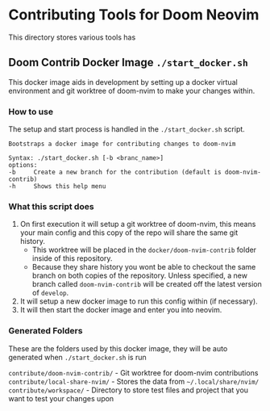 # Contributing Tools for Doom Neovim

This directory stores various tools has 

## Doom Contrib Docker Image `./start_docker.sh`

This docker image aids in development by setting up a docker virtual environment and git worktree of doom-nvim to make your changes within.

### How to use

The setup and start process is handled in the `./start_docker.sh` script.

```
Bootstraps a docker image for contributing changes to doom-nvim

Syntax: ./start_docker.sh [-b <branc_name>]
options:
-b     Create a new branch for the contribution (default is doom-nvim-contrib)
-h     Shows this help menu
```

### What this script does

1. On first execution it will setup a git worktree of doom-nvim, this means your main config and this copy of the repo will share the same git history.
    - This worktree will be placed in the `docker/doom-nvim-contrib` folder inside of this repository.
    - Because they share history you wont be able to checkout the same branch on both copies of the repository.  Unless specified, a new branch called `doom-nvim-contrib` will be created off the latest version of `develop`.
2. It will setup a new docker image to run this config within (if necessary).
3. It will then start the docker image and enter you into neovim.

### Generated Folders

These are the folders used by this docker image, they will be auto generated when `./start_docker.sh` is run

`contribute/doom-nvim-contrib/` - Git worktree for doom-nvim contributions
`contribute/local-share-nvim/` - Stores the data from `~/.local/share/nvim/` 
`contribute/workspace/` - Directory to store test files and project that you want to test your changes upon
